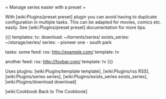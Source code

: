 = Manage series easier with a preset =

With [wiki:Plugins/preset preset] plugin you can avoid having to duplicate configuration in multiple tasks. This can be adapted for movies, comics etc. easily. See [wiki:Plugins/preset preset] documentation for more tips.

{{{
templates:
  tv:
    download: ~/torrents/series/
    exists_series: ~/storage/series/
    series:
      - pioneer one
      - south park

tasks:
  some feed:
    rss: http://example.com/
    template: tv

  another feed:
    rss: http://foobar.com/
    template: tv
}}}  

Uses plugins: [wiki:Plugins/template template], [wiki:Plugins/rss RSS], [wiki:Plugins/series series], [wiki:Plugins/exists_series exists_series], [wiki:Plugins/download download]

[wiki:Cookbook Back to The Cookbook]